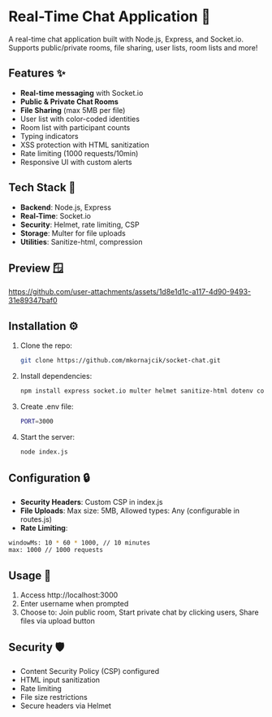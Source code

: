 # Real-Time Chat Application 🚀

A real-time chat application built with Node.js, Express, and Socket.io. Supports public/private rooms, file sharing, user lists, room lists and more!

## Features ✨
- **Real-time messaging** with Socket.io
- **Public & Private Chat Rooms**
- **File Sharing** (max 5MB per file)
- User list with color-coded identities
- Room list with participant counts
- Typing indicators 
- XSS protection with HTML sanitization
- Rate limiting (1000 requests/10min)
- Responsive UI with custom alerts

## Tech Stack 🔧
- **Backend**: Node.js, Express
- **Real-Time**: Socket.io
- **Security**: Helmet, rate limiting, CSP
- **Storage**: Multer for file uploads
- **Utilities**: Sanitize-html, compression

## Preview 🪟
https://github.com/user-attachments/assets/1d8e1d1c-a117-4d90-9493-31e89347baf0

## Installation ⚙️
1. Clone the repo:
   ```bash
   git clone https://github.com/mkornajcik/socket-chat.git
   ```
2. Install dependencies:
   ```bash
   npm install express socket.io multer helmet sanitize-html dotenv compression
   ```
3. Create .env file:
   ```bash
   PORT=3000
   ```
4. Start the server:
   ```bash
   node index.js
   ```

## Configuration 🔒
- **Security Headers**: Custom CSP in index.js
- **File Uploads**: Max size: 5MB, Allowed types: Any (configurable in routes.js)
- **Rate Limiting**:
```bash
windowMs: 10 * 60 * 1000, // 10 minutes
max: 1000 // 1000 requests
```

## Usage 💬
1. Access http://localhost:3000
2. Enter username when prompted
3. Choose to: Join public room, Start private chat by clicking users, Share files via upload button

## Security 🛡️
- Content Security Policy (CSP) configured
- HTML input sanitization
- Rate limiting
- File size restrictions
- Secure headers via Helmet
